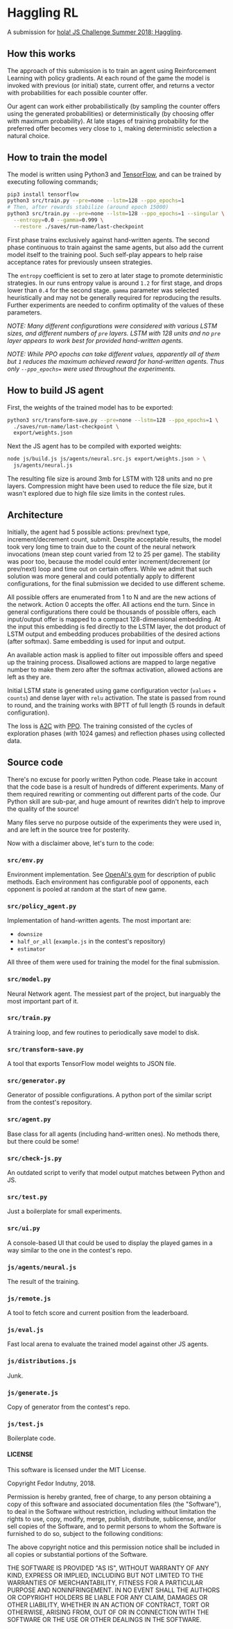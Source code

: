 # Haggling RL

A submission for [hola! JS Challenge Summer 2018: Haggling][0].

## How this works

The approach of this submission is to train an agent using Reinforcement
Learning with policy gradients. At each round of the game the model is invoked
with previous (or initial) state, current offer, and returns a vector with
probabilities for each possible counter offer.

Our agent can work either probabilistically (by sampling the counter offers
using the generated probabilities) or deterministically (by choosing offer with
maximum probability). At late stages of training probability for the preferred
offer becomes very close to `1`, making deterministic selection a natural
choice.

## How to train the model

The model is written using Python3 and [TensorFlow][1], and can be trained by
executing following commands;

```sh
pip3 install tensorflow
python3 src/train.py --pre=none --lstm=128 --ppo_epochs=1
# Then, after rewards stabilize (around epoch 15000)
python3 src/train.py --pre=none --lstm=128 --ppo_epochs=1 --singular \
  --entropy=0.0 --gamma=0.999 \
  --restore ./saves/run-name/last-checkpoint
```

First phase trains exclusively against hand-written agents. The second phase
continuous to train against the same agents, but also add the current model
itself to the training pool. Such self-play appears to help raise acceptance
rates for previously unseen strategies.

The `entropy` coefficient is set to zero at later stage to promote deterministic
strategies. In our runs entropy value is around `1.2` for first stage, and drops
lower than `0.4` for the second stage. `gamma` parameter was selected
heuristically and may not be generally required for reproducing the results.
Further experiments are needed to confirm optimality of the values of these
parameters.

_NOTE: Many different configurations were considered with various LSTM sizes,
and different numbers of `pre` layers. LSTM with 128 units and no `pre` layer
appears to work best for provided hand-written agents._

_NOTE: While PPO epochs can take different values, apparently all of them but
`1` reduces the maximum achieved reward for hand-written agents. Thus only
`--ppo_epochs=` were used throughout the experiments._

## How to build JS agent

First, the weights of the trained model has to be exported:
```sh
python3 src/transform-save.py --pre=none --lstm=128 --ppo_epochs=1 \
  ./saves/run-name/last-checkpoint \
  export/weights.json
```

Next the JS agent has to be compiled with exported weights:
```sh
node js/build.js js/agents/neural.src.js export/weights.json > \
  js/agents/neural.js
```

The resulting file size is around 3mb for LSTM with 128 units and no pre layers.
Compression might have been used to reduce the file size, but it wasn't explored
due to high file size limits in the contest rules.

## Architecture

Initially, the agent had 5 possible actions: prev/next type, increment/decrement
count, submit. Despite acceptable results, the model took very long time to
train due to the count of the neural network invocations (mean step count
varied from 12 to 25 per game). The stability was poor too, because the model
could enter increment/decrement (or prev/next) loop and time out on certain
offers. While we admit that such solution was more general and could potentially
apply to different configurations, for the final submission we decided to use
different scheme.

All possible offers are enumerated from 1 to N and are the new actions of the
network. Action 0 accepts the offer. All actions end the turn. Since in general
configurations there could be thousands of possible offers, each input/output
offer is mapped to a compact 128-dimensional embedding. At the input this
embedding is fed directly to the LSTM layer, the dot product of LSTM output and
embedding produces probabilities of the desired actions (after softmax). Same
embedding is used for input and output.

An available action mask is applied to filter out impossible offers and speed up
the training process. Disallowed actions are mapped to large negative number to
make them zero after the softmax activation, allowed actions are left as they
are.

Initial LSTM state is generated using game configuration vector (`values` +
`counts`) and dense layer with `relu` activation. The state is passed from
round to round, and the training works with BPTT of full length (5 rounds
in default configuration).

The loss is [A2C][2] with [PPO][3]. The training consisted of the cycles of
exploration phases (with 1024 games) and reflection phases using collected data.

## Source code

There's no excuse for poorly written Python code. Please take in account that
the code base is a result of hundreds of different experiments. Many of them
required rewriting or commenting out different parts of the code. Our Python
skill are sub-par, and huge amount of rewrites didn't help to improve the
quality of the source!

Many files serve no purpose outside of the experiments they were used in, and
are left in the source tree for posterity.

Now with a disclaimer above, let's turn to the code:

### `src/env.py`

Environment implementation. See [OpenAI's gym][4] for description of public
methods. Each environment has configurable pool of opponents, each opponent
is pooled at random at the start of new game.

### `src/policy_agent.py`

Implementation of hand-written agents. The most important are:

* `downsize`
* `half_or_all` (`example.js` in the contest's repository)
* `estimator`

All three of them were used for training the model for the final submission.

### `src/model.py`

Neural Network agent. The messiest part of the project, but inarguably the most
important part of it.

### `src/train.py`

A training loop, and few routines to periodically save model to disk.

### `src/transform-save.py`

A tool that exports TensorFlow model weights to JSON file.

### `src/generator.py`

Generator of possible configurations. A python port of the similar script from
the contest's repository.

### `src/agent.py`

Base class for all agents (including hand-written ones). No methods there, but
there could be some!

### `src/check-js.py`

An outdated script to verify that model output matches between Python and JS.

### `src/test.py`

Just a boilerplate for small experiments.

### `src/ui.py`

A console-based UI that could be used to display the played games in a way
similar to the one in the contest's repo.

### `js/agents/neural.js`

The result of the training.

### `js/remote.js`

A tool to fetch score and current position from the leaderboard.

### `js/eval.js`

Fast local arena to evaluate the trained model against other JS agents.

### `js/distributions.js`

Junk.

### `js/generate.js`

Copy of generator from the contest's repo.

### `js/test.js`

Boilerplate code.

#### LICENSE

This software is licensed under the MIT License.

Copyright Fedor Indutny, 2018.

Permission is hereby granted, free of charge, to any person obtaining a
copy of this software and associated documentation files (the
"Software"), to deal in the Software without restriction, including
without limitation the rights to use, copy, modify, merge, publish,
distribute, sublicense, and/or sell copies of the Software, and to permit
persons to whom the Software is furnished to do so, subject to the
following conditions:

The above copyright notice and this permission notice shall be included
in all copies or substantial portions of the Software.

THE SOFTWARE IS PROVIDED "AS IS", WITHOUT WARRANTY OF ANY KIND, EXPRESS
OR IMPLIED, INCLUDING BUT NOT LIMITED TO THE WARRANTIES OF
MERCHANTABILITY, FITNESS FOR A PARTICULAR PURPOSE AND NONINFRINGEMENT. IN
NO EVENT SHALL THE AUTHORS OR COPYRIGHT HOLDERS BE LIABLE FOR ANY CLAIM,
DAMAGES OR OTHER LIABILITY, WHETHER IN AN ACTION OF CONTRACT, TORT OR
OTHERWISE, ARISING FROM, OUT OF OR IN CONNECTION WITH THE SOFTWARE OR THE
USE OR OTHER DEALINGS IN THE SOFTWARE.

[0]: https://github.com/hola/challenge_haggling
[1]: http://tensorflow.org/
[2]: https://blog.openai.com/baselines-acktr-a2c/
[3]: https://blog.openai.com/openai-baselines-ppo/
[4]: https://github.com/openai/gym/blob/master/gym/core.py
